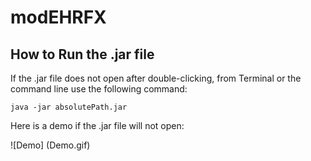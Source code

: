 # modEHRFX

## How to Run the .jar file

If the .jar file does not open after double-clicking, from Terminal or the command line use the following command:

```
java -jar absolutePath.jar
```
Here is a demo if the .jar file will not open:

![Demo] (Demo.gif)
